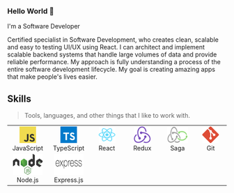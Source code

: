 ### Hello World 👋

I'm a Software Developer

Certified specialist in Software Development, who creates clean, scalable and easy to testing UI/UX using React. I can architect and implement scalable backend systems that handle large volumes of data and provide reliable performance. My approach is fully understanding a process of the entire software development lifecycle. My goal is creating amazing apps that make people's lives easier.

<h2 align="left" >Skills</h2>

> Tools, languages, and other things that I like to work with.

<table>
  <tr>
     <td align="center" width="86">
      <a href="#">
        <img src="./img/logo-javascript.svg" width="38" height="38" alt="JavaScript Logo" />
      </a>
      <br>JavaScript
    </td>
     <td align="center" width="86">
      <a href="#">
        <img src="./img/typescript.svg" width="38" height="38" alt="TypeScript Logo" />
      </a>
      <br>TypeScript
    </td>
    <td align="center" width="86">
      <a href="#">
        <img src="./img/react.svg" width="38" height="38" alt="React Logo" />
      </a>
      <br>React
   </td>
    <td align="center" width="86">
      <a href="#">
        <img src="./img/redux.svg" width="38" height="38" alt="Redux Logo" />
      </a>
      <br>Redux
    </td>
    <td align="center" width="86">
      <a href="#">
        <img src="./img/redux-saga.svg" width="48" height="38" alt="Redux-Saga Logo" />
      </a>
      <br>Saga
    </td>
    <td align="center" width="86">
      <a href="#" >
        <img src="./img/git.svg" width="38" height="38" alt="Git Logo" />
      </a>
      <br>Git
    </td>
  </tr>
  <tr>
    <td align="center" width="86" background-color="red">
      <a href="#">
        <img src="./img/nodejsblack.svg" width="68" height="48" alt="Node.js Logo" />
      </a>
      <br>Node.js
    </td>
    <td align="center" width="86">
      <a href="#">
        <img src="./img/expressjs.svg" width="68" height="48" alt="Express.js Logo" />
      </a>
      <br>Express.js
    </td>
  </tr> 
</table>

